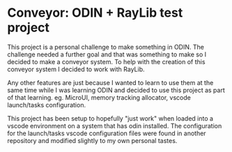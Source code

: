 # Conveyor: ODIN + RayLib test project

This project is a personal challenge to make something in ODIN. The
challenge needed a further goal and that was something to make so I
decided to make a conveyor system. To help with the creation of this
conveyor system I decided to work with RayLib.

Any other features are just because I wanted to learn to use them at
the same time while I was learning ODIN and decided to use this
project as part of that learning. eg. MicroUI, memory tracking
allocator, vscode launch/tasks configuration.

This project has been setup to hopefully "just work" when loaded
into a vscode environment on a system that has odin installed. The
configuration for the launch/tasks vscode configuration files were
found in another repository and modified slightly to my own personal
tastes.